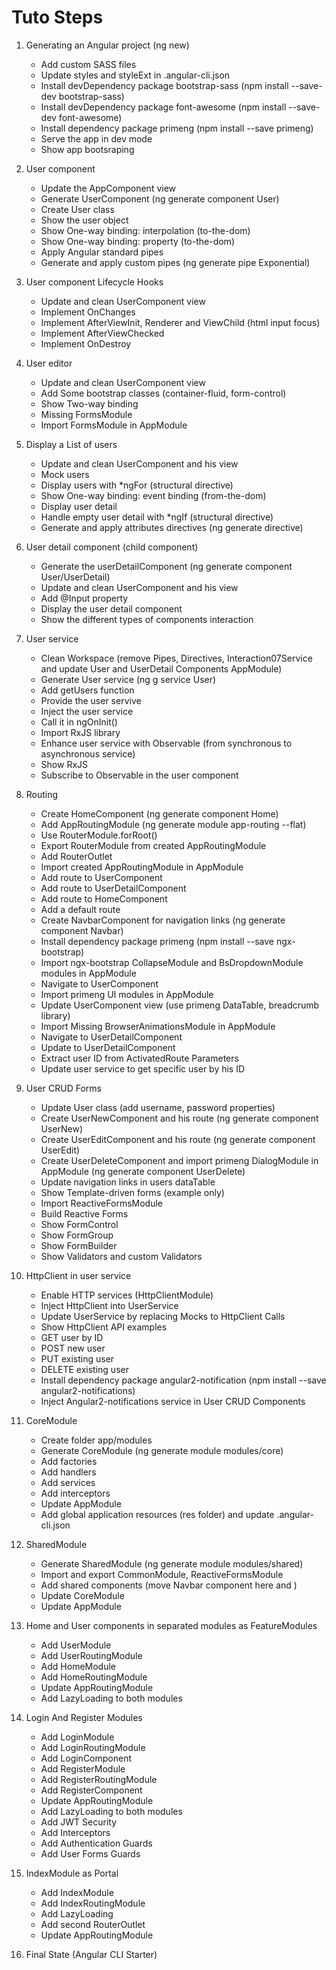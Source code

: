 # Tuto Steps

01. Generating  an Angular project (ng new)
    - Add custom SASS files
    - Update styles and styleExt in .angular-cli.json
    - Install devDependency package bootstrap-sass (npm install --save-dev bootstrap-sass)
    - Install devDependency package font-awesome (npm install --save-dev font-awesome)
    - Install dependency package primeng (npm install --save primeng)
    - Serve the app in dev mode
    - Show app bootsraping

02. User component
    - Update the AppComponent view
    - Generate UserComponent (ng generate component User)
    - Create User class
    - Show the user object
    - Show One-way binding: interpolation (to-the-dom)
    - Show One-way binding: property (to-the-dom)
    - Apply Angular standard pipes
    - Generate and apply custom pipes (ng generate pipe Exponential)

03. User component Lifecycle Hooks
    - Update and clean UserComponent view
    - Implement OnChanges
    - Implement AfterViewInit, Renderer and ViewChild (html input focus)
    - Implement AfterViewChecked
    - Implement OnDestroy

04. User editor
    - Update and clean UserComponent view
    - Add Some bootstrap classes (container-fluid, form-control)
    - Show Two-way binding
    - Missing FormsModule
    - Import FormsModule in AppModule

05. Display a List of users
    - Update and clean UserComponent and his view
    - Mock users
    - Display users with *ngFor (structural directive)
    - Show One-way binding: event binding (from-the-dom)
    - Display user detail
    - Handle empty user detail with *ngIf (structural directive)
    - Generate and apply attributes directives (ng generate directive)

06. User detail component (child component)
    - Generate the userDetailComponent (ng generate component User/UserDetail)
    - Update and clean UserComponent and his view
    - Add @Input property
    - Display the user detail component
    - Show the different types of components interaction

07. User service
    - Clean Workspace (remove Pipes, Directives, Interaction07Service and update User and UserDetail Components AppModule)
    - Generate User service (ng g service User)
    - Add getUsers function
    - Provide the user servive
    - Inject the user service
    - Call it in ngOnInit()
    - Import RxJS library
    - Enhance user service with Observable (from synchronous to asynchronous service)
    - Show RxJS
    - Subscribe to Observable in the user component

08. Routing
    - Create HomeComponent (ng generate component Home)
    - Add AppRoutingModule (ng generate module app-routing --flat)
    - Use RouterModule.forRoot()
    - Export RouterModule from created AppRoutingModule
    - Add RouterOutlet
    - Import created AppRoutingModule in AppModule
    - Add route to UserComponent
    - Add route to UserDetailComponent
    - Add route to HomeComponent
    - Add a default route
    - Create NavbarComponent for navigation links (ng generate component Navbar)
    - Install dependency package primeng (npm install --save ngx-bootstrap)
    - Import ngx-bootstrap CollapseModule and BsDropdownModule modules in AppModule
    - Navigate to UserComponent
    - Import primeng UI modules in AppModule
    - Update UserComponent view (use primeng DataTable, breadcrumb library)
    - Import Missing BrowserAnimationsModule in AppModule
    - Navigate to UserDetailComponent
    - Update to UserDetailComponent
    - Extract user ID from ActivatedRoute Parameters
    - Update user service to get specific user by his ID

09. User CRUD Forms
    - Update User class (add username, password properties) 
    - Create UserNewComponent and his route (ng generate component UserNew)
    - Create UserEditComponent and his route (ng generate component UserEdit)
    - Create UserDeleteComponent and import primeng DialogModule in AppModule (ng generate component UserDelete)
    - Update navigation links in users dataTable
    - Show Template-driven forms (example only)
    - Import ReactiveFormsModule
    - Build Reactive Forms
    - Show FormControl
    - Show FormGroup
    - Show FormBuilder
    - Show Validators and custom Validators

10. HttpClient in user service
    - Enable HTTP services (HttpClientModule)
    - Inject HttpClient into UserService
    - Update UserService by replacing Mocks to HttpClient Calls
    - Show HttpClient API examples
    - GET user by ID
    - POST new user
    - PUT existing user
    - DELETE existing user
    - Install dependency package angular2-notification (npm install --save angular2-notifications)
    - Inject Angular2-notifications service in User CRUD Components

11. CoreModule 
    - Create folder app/modules
    - Generate CoreModule (ng generate module modules/core) 
    - Add factories 
    - Add handlers
    - Add services
    - Add interceptors
    - Update AppModule
    - Add global application resources (res folder) and update .angular-cli.json

12. SharedModule
    - Generate SharedModule (ng generate module modules/shared)
    - Import and export CommonModule, ReactiveFormsModule
    - Add shared components (move Navbar component here and )
    - Update CoreModule
    - Update AppModule

13. Home and User components in separated modules as FeatureModules
    - Add UserModule
    - Add UserRoutingModule
    - Add HomeModule
    - Add HomeRoutingModule
    - Update AppRoutingModule
    - Add LazyLoading to both modules

14. Login And Register Modules
    - Add LoginModule
    - Add LoginRoutingModule
    - Add LoginComponent
    - Add RegisterModule
    - Add RegisterRoutingModule
    - Add RegisterComponent
    - Update AppRoutingModule
    - Add LazyLoading to both modules
    - Add JWT Security
    - Add Interceptors
    - Add Authentication Guards
    - Add User Forms Guards

15. IndexModule as Portal
    - Add IndexModule
    - Add IndexRoutingModule
    - Add LazyLoading
    - Add second RouterOutlet
    - Update AppRoutingModule

16. Final State (Angular CLI Starter)